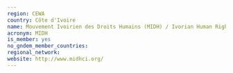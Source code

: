 ```yaml
---
region: CEWA
country: Côte d'Ivoire
name: Mouvement Ivoirien des Droits Humains (MIDH) / Ivorian Human Rights Movement
acronym: MIDH
is_member: yes
no_gndem_member_countries: 
regional_network: 
website: http://www.midhci.org/
---
```

